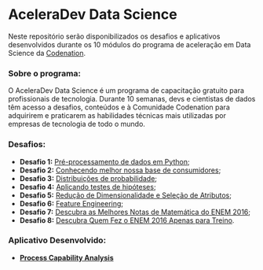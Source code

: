 # AceleraDev Data Science

Neste repositório serão disponibilizados os desafios e aplicativos desenvolvidos durante os 10 módulos do programa de aceleração em Data Science da [Codenation](https://www.codenation.dev/).

### Sobre o programa:

O AceleraDev Data Science é um programa de capacitação gratuito para profissionais de tecnologia. Durante 10 semanas, devs e cientistas de dados têm acesso a desafios, conteúdos e à Comunidade Codenation para adquirirem e praticarem as habilidades técnicas mais utilizadas por empresas de tecnologia de todo o mundo.

### Desafios:

- **Desafio 1:** [Pré-processamento de dados em Python](https://github.com/monteiro-fernando/AceleraDev_DataScience/tree/master/data-science-0);
- **Desafio 2:** [Conhecendo melhor nossa base de consumidores](https://github.com/monteiro-fernando/AceleraDev_DataScience/tree/master/coestatistica-1);
- **Desafio 3:** [Distribuições de probabilidade](https://github.com/monteiro-fernando/AceleraDev_DataScience/tree/master/data-science-1);
- **Desafio 4:** [Aplicando testes de hipóteses](https://github.com/monteiro-fernando/AceleraDev_DataScience/tree/master/data-science-2);
- **Desafio 5:** [Redução de Dimensionalidade e Seleção de Atributos](https://github.com/monteiro-fernando/AceleraDev_DataScience/tree/master/data-science-3);
- **Desafio 6:** [Feature Engineering](https://github.com/monteiro-fernando/AceleraDev_DataScience/tree/master/data-science-4);
- **Desafio 7:** [Descubra as Melhores Notas de Matemática do ENEM 2016](https://github.com/monteiro-fernando/AceleraDev_DataScience/tree/master/enem-2);
- **Desafio 8:** [Descubra Quem Fez o ENEM 2016 Apenas para Treino](https://github.com/monteiro-fernando/AceleraDev_DataScience/tree/master/enem-4).

### Aplicativo Desenvolvido:

- **[Process Capability Analysis](https://process-capability-analysis.herokuapp.com/)**

